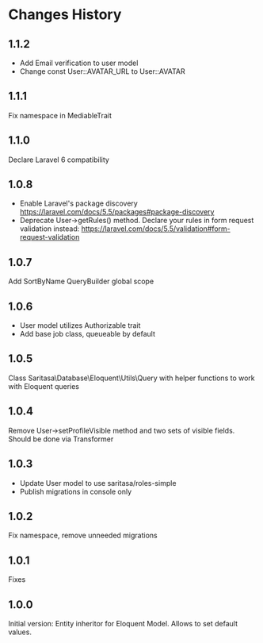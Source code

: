 # Changes History

1.1.2
-----
* Add Email verification to user model
* Change const User::AVATAR_URL to User::AVATAR

1.1.1
-----
Fix namespace in MediableTrait 

1.1.0
-----
Declare Laravel 6 compatibility

1.0.8
-----
* Enable Laravel's package discovery https://laravel.com/docs/5.5/packages#package-discovery
* Deprecate User->getRules() method.
  Declare your rules in form request validation instead: https://laravel.com/docs/5.5/validation#form-request-validation

1.0.7
-----
Add SortByName QueryBuilder global scope

1.0.6
-----
* User model utilizes Authorizable trait
* Add base job class, queueable by default

1.0.5
-----
Class Saritasa\Database\Eloquent\Utils\Query with helper functions to work with Eloquent queries

1.0.4
-----
Remove User->setProfileVisible method and two sets of visible fields. Should be done via Transformer

1.0.3
-----
* Update User model to use saritasa/roles-simple
* Publish migrations in console only

1.0.2
-----
Fix namespace, remove unneeded migrations

1.0.1
-----
Fixes

1.0.0
-----
Initial version: Entity inheritor for Eloquent Model. Allows to set default values.
